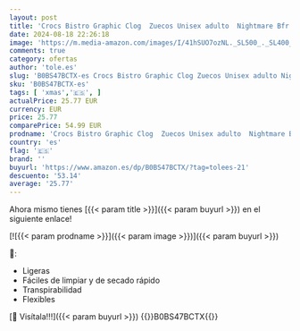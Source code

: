 ```yaml
---
layout: post
title: 'Crocs Bistro Graphic Clog  Zuecos Unisex adulto  Nightmare Bfr Xmas White  46/47 EU'
date: 2024-08-18 22:26:18
image: 'https://m.media-amazon.com/images/I/41hSUO7ozNL._SL500_._SL400_.jpg'
comments: true
category: ofertas
author: 'tole.es'
slug: 'B0BS47BCTX-es Crocs Bistro Graphic Clog Zuecos Unisex adulto Nightmare...'
sku: 'B0BS47BCTX-es'
tags: [ 'xmas','🇪🇸', ]
actualPrice: 25.77 EUR
currency: EUR
price: 25.77
comparePrice: 54.99 EUR
prodname: 'Crocs Bistro Graphic Clog  Zuecos Unisex adulto  Nightmare Bfr Xmas White  46/47 EU'
country: 'es'
flag: '🇪🇸'
brand: ''
buyurl: 'https://www.amazon.es/dp/B0BS47BCTX/?tag=tolees-21'
descuento: '53.14'
average: '25.77'
---
```


Ahora mismo tienes [{{< param title >}}]({{< param buyurl >}}) en el siguiente enlace!

[![{{< param prodname >}}]({{< param image >}})]({{< param buyurl >}})

🔎:

- Ligeras
- Fáciles de limpiar y de secado rápido
- Transpirabilidad
- Flexibles

[🛒 Visítala!!!]({{< param buyurl >}})
{{<world>}}B0BS47BCTX{{</world>}}
